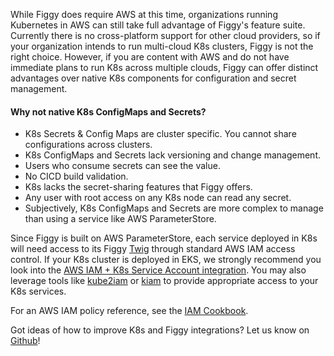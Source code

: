 While Figgy does require AWS at this time, organizations running Kubernetes in AWS can still take full advantage of 
Figgy's feature suite. Currently there is no cross-platform support for other cloud providers, so if your organization
intends to run multi-cloud K8s clusters, Figgy is not the right choice. However,
if you are content with AWS and do not have immediate plans to run K8s across multiple clouds, Figgy can offer
distinct advantages over native K8s components for configuration and secret management.

#### Why not native K8s ConfigMaps and Secrets?

- K8s Secrets & Config Maps are cluster specific. You cannot share configurations across clusters.
- K8s ConfigMaps and Secrets lack versioning and change management.
- Users who consume secrets can see the value.
- No CICD build validation.
- K8s lacks the secret-sharing features that Figgy offers.
- Any user with root access on any K8s node can read any secret.
- Subjectively, K8s ConfigMaps and Secrets are more complex to manage than using a service like AWS ParameterStore.


Since Figgy is built on AWS ParameterStore, each service deployed in K8s will need access to its 
Figgy [Twig](/getting-started/concepts/) through standard AWS IAM access control. If your K8s cluster is deployed in 
EKS, we strongly recommend you look into the [AWS IAM + K8s Service Account integration](https://docs.aws.amazon.com/eks/latest/userguide/enable-iam-roles-for-service-accounts.html).
You may also leverage tools like [kube2iam](https://github.com/jtblin/kube2iam) or [kiam](https://github.com/uswitch/kiam) to
provide appropriate access to your K8s services. 

For an AWS IAM policy reference, see the [IAM Cookbook](/docs/manual/configuration/iam-cookbook).


Got ideas of how to improve K8s and Figgy integrations? Let us know on [Github](https://github.com/figtools/figgy)!